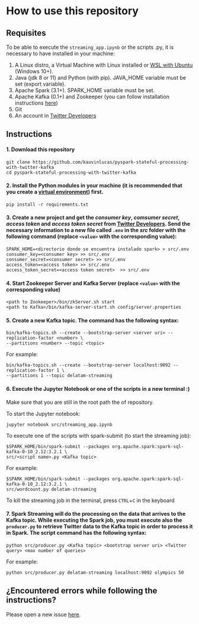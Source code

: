 # How to use this repository
## Requisites
To be able to execute the `streaming_app.ipynb` or the scripts .py, it is necessary to have installed in your machine:
1. A Linux distro, a Virtual Machine with Linux installed or [WSL with Ubuntu](https://ubuntu.com/wsl) (Windows 10+).
2. Java (jdk 8 or 11) and Python (with pip). JAVA_HOME variable must be set (export variable).
3. Apache Spark (3.1+). SPARK_HOME variable must be set.
4. Apache Kafka (0.1+) and Zookeeper (you can follow installation instructions [here](https://www.tutorialspoint.com/apache_kafka/apache_kafka_installation_steps.htm))
5. Git
6. An account in [Twitter Developers](https://developer.twitter.com)

## Instructions
#### 1. Download this repository
```
git clone https://github.com/kauvinlucas/pyspark-stateful-processing-with-twitter-kafka
cd pyspark-stateful-processing-with-twitter-kafka
```

#### 2. Install the Python modules in your machine (it is recommended that you create a [virtual environment](https://docs.python.org/es/3.8/library/venv.html)) first.
```
pip install -r requirements.txt
```

#### 3. Create a new project and get the *consumer key*, *comsumer secret*, *access token* and *access token secret* from [Twitter Developers](https://developer.twitter.com/en/portal/dashboard). Send the necessary information to a new file called `.env` in the *src* folder with the following command (replace `<value>` with the corresponding value):
```
SPARK_HOME=<directorio donde se encuentra instalado spark> > src/.env
consumer_key=<consumer key> >> src/.env
consumer_secret=<consumer secret> >> src/.env
access_token=<access token> >> src/.env
access_token_secret=<access token secret>  >> src/.env
```

#### 4. Start Zookeeper Server and Kafka Server (replace `<value>` with the corresponding value)
```
<path to Zookeeper>/bin/zkServer.sh start
<path to Kafka>/bin/kafka-server-start.sh config/server.properties
```

#### 5. Create a new Kafka topic. The command has the following syntax:
```
bin/kafka-topics.sh --create --bootstrap-server <server uri> --replication-factor <number> \
--partitions <number> --topic <topic>
```

For example:
```
bin/kafka-topics.sh --create --bootstrap-server localhost:9092 --replication-factor 1 \
--partitions 1 --topic delatam-streaming
```

#### 6. Execute the Jupyter Notebook or one of the scripts in a new terminal :)
Make sure that you are still in the root path the of repository.

To start the Jupyter notebook:
```
jupyter notebook src/streaming_app.ipynb
```

To execute one of the scripts with spark-submit (to start the streaming job):
```
$SPARK_HOME/bin/spark-submit --packages org.apache.spark:spark-sql-kafka-0-10_2.12:3.2.1 \
src/<script name>.py <Kafka topic>
```

For example:
```
$SPARK_HOME/bin/spark-submit --packages org.apache.spark:spark-sql-kafka-0-10_2.12:3.2.1 \
src/wordcount.py delatam-streaming
```

To kill the streaming job in the terminal, press `CTRL`+`C` in the keyboard

#### 7. Spark Streaming will do the processing on the data that arrives to the Kafka topic. While executing the Spark job, you must execute also the `producer.py` to retrieve Twitter data to the Kafka topic in order to process it in Spark. The script command has the following syntax:
```
python src/producer.py <Kafka topic> <bootstrap server uri> <Twitter query> <max number of queries>
```

For example:
```
python src/producer.py delatam-streaming localhost:9092 olympics 50
```

## ¿Encountered errors while following the instructions?
Please open a new issue [here](https://github.com/kauvinlucas/pyspark-stateful-processing-with-twitter-kafka/issues).